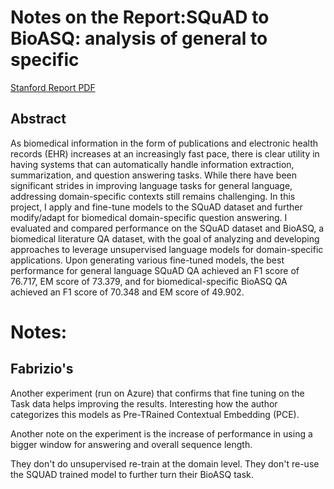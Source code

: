 
# Notes on the Report:SQuAD to BioASQ: analysis of general to specific

[Stanford Report PDF](https://web.stanford.edu/class/archive/cs/cs224n/cs224n.1194/reports/default/15759479.pdf)

## Abstract 

As biomedical information in the form of publications and electronic health records
(EHR) increases at an increasingly fast pace, there is clear utility in having systems that can automatically handle information extraction, summarization, and
question answering tasks. While there have been significant strides in improving
language tasks for general language, addressing domain-specific contexts still
remains challenging. In this project, I apply and fine-tune models to the SQuAD
dataset and further modify/adapt for biomedical domain-specific question answering. I evaluated and compared performance on the SQuAD dataset and BioASQ,
a biomedical literature QA dataset, with the goal of analyzing and developing
approaches to leverage unsupervised language models for domain-specific applications. Upon generating various fine-tuned models, the best performance for general
language SQuAD QA achieved an F1 score of 76.717, EM score of 73.379, and for
biomedical-specific BioASQ QA achieved an F1 score of 70.348 and EM score of
49.902.


# Notes:

## Fabrizio's
Another experiment (run on Azure) that confirms that fine tuning on the Task data helps improving the results. Interesting how the author categorizes this models as Pre-TRained Contextual Embedding (PCE).

Another note on the experiment is the increase of performance in using a bigger window for answering and overall sequence length.

They don't do unsupervised re-train at the domain level. They don't re-use the SQUAD trained model to further turn their BioASQ task.